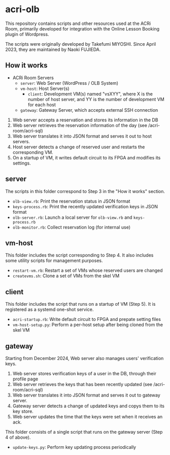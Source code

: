# acri-olb

This repository contains scripts and other resources used at the ACRi Room,
primarily developed for integration with the Online Lesson Booking plugin of Wordpress.

The scripts were originally developed by Takefumi MIYOSHI.
Since April 2023, they are maintained by Naoki FUJIEDA.

## How it works

- ACRi Room Servers
  - `server`: Web Server (WordPress / OLB System)
  - `vm-host`: Host Server(s)
    - `client`: Development VM(s) named "vsXYY", where X is the number of host server,
      and YY is the number of development VM for each host
  - `gateway`: Gateway Server, which accepts external SSH connection

1. Web server accepts a reservation and stores its information in the DB
2. Web server retrieves the reservation information of the day (see /acri-room/acri-sql)
3. Web server translates it into JSON format and serves it out to host servers.
4. Host server detects a change of reserved user and restarts the corresponding VM.
5. On a startup of VM, it writes default circuit to its FPGA and modifies its settings.

## server

The scripts in this folder correspond to Step 3 in the "How it works" section.

- `olb-view.rb`: Print the reservation status in JSON format
- `keys-process.rb`: Print the recently updated verification keys in JSON format
- `olb-server.rb`: Launch a local server for `olb-view.rb` and `keys-process.rb`
- `olb-monitor.rb`: Collect reservation log (for internal use)

## vm-host

This folder includes the script corresponding to Step 4.
It also includes some utility scripts for management purposes.

- `restart-vm.rb`: Restart a set of VMs whose reserved users are changed
- `createvms.sh`: Clone a set of VMs from the skel VM

## client

This folder includes the script that runs on a startup of VM (Step 5).
It is registered as a systemd one-shot service.

- `acri-startup.rb`: Write default circuit to FPGA and prepate setting files
- `vm-host-setup.py`: Perform a per-host setup after being cloned from the skel VM

## gateway

Starting from December 2024, Web server also manages users' verification keys.

1. Web server stores verification keys of a user in the DB, through their profile page
2. Web server retrieves the keys that has been recently updated (see /acri-room/acri-sql)
3. Web server translates it into JSON format and serves it out to gateway server.
4. Gateway server detects a change of updated keys and copys them to its key store.
5. Web server updates the time that the keys were set when it receives an ack.

This folder consists of a single script that runs on the gateway server (Step 4 of above).

- `update-keys.py`: Perform key updating process periodically